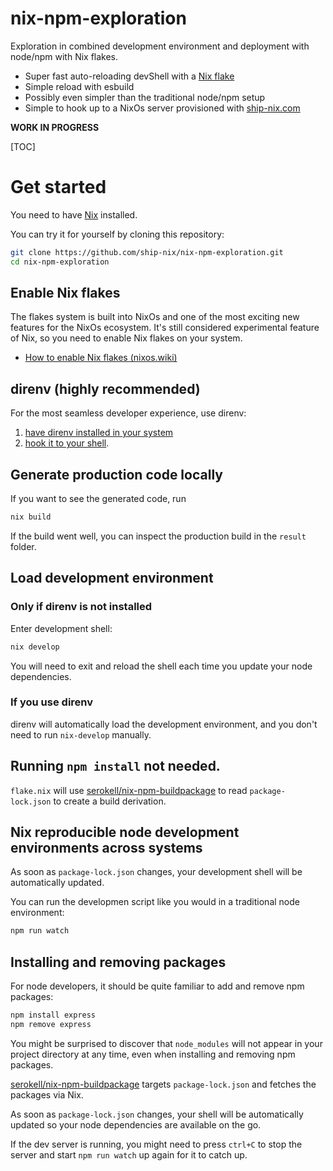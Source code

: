 # nix-npm-exploration

Exploration in combined development environment and deployment with node/npm with Nix flakes.

- Super fast auto-reloading devShell with a [Nix flake](https://nixos.wiki/wiki/Flakes)
- Simple reload with esbuild
- Possibly even simpler than the traditional node/npm setup
- Simple to hook up to a NixOs server provisioned with [ship-nix.com](https://ship-nix/com)

**WORK IN PROGRESS**

[TOC]

# Get started

You need to have [Nix](https://nixos.org/download.html#download-nix) installed.

You can try it for yourself by cloning this repository:

```bash
git clone https://github.com/ship-nix/nix-npm-exploration.git
cd nix-npm-exploration
```

## Enable Nix flakes

The flakes system is built into NixOs and one of the most exciting new features for the NixOs ecosystem. It's still considered experimental feature of Nix, so you need to enable Nix flakes on your system.

- [How to enable Nix flakes (nixos.wiki)](<(https://nixos.wiki/wiki/Flakes#Enable_flakes)>)

## direnv (highly recommended)

For the most seamless developer experience, use direnv:

1. [have direnv installed in your system](https://direnv.net/docs/installation.html)
2. [hook it to your shell](https://direnv.net/docs/hook.html).

## Generate production code locally

If you want to see the generated code, run

```bash
nix build
```

If the build went well, you can inspect the production build in the `result` folder.

## Load development environment

### Only if direnv is not installed

Enter development shell:

```bash
nix develop
```

You will need to exit and reload the shell each time you update your node dependencies.

### If you use direnv

direnv will automatically load the development environment, and you don't need to run `nix-develop` manually.

## Running `npm install` not needed.

`flake.nix` will use [serokell/nix-npm-buildpackage](https://github.com/serokell/nix-npm-buildpackage) to read `package-lock.json` to create a build derivation.

## Nix reproducible node development environments across systems

As soon as `package-lock.json` changes, your development shell will be automatically updated.

You can run the developmen script like you would in a traditional node environment:

```bash
npm run watch
```

## Installing and removing packages

For node developers, it should be quite familiar to add and remove npm packages:

```bash
npm install express
npm remove express
```

You might be surprised to discover that `node_modules` will not appear in your project directory at any time, even when installing and removing npm packages.

[serokell/nix-npm-buildpackage](https://github.com/serokell/nix-npm-buildpackage) targets `package-lock.json` and fetches the packages via Nix.

As soon as `package-lock.json` changes, your shell will be automatically updated so your node dependencies are available on the go.

If the dev server is running, you might need to press `ctrl+C` to stop the server and start `npm run watch` up again for it to catch up.
